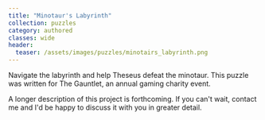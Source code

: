 ```yaml
---
title: "Minotaur's Labyrinth"
collection: puzzles
category: authored
classes: wide
header: 
  teaser: /assets/images/puzzles/minotairs_labyrinth.png
---
```


Navigate the labyrinth and help Theseus defeat the minotaur.  This puzzle was written for The Gauntlet, an annual gaming charity event.

A longer description of this project is forthcoming. If you can't wait, contact me and I'd be happy to discuss it with you in greater detail.